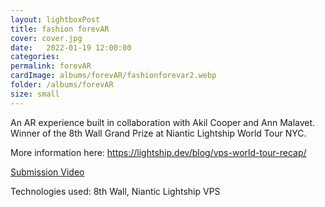 ```yaml
---
layout: lightboxPost
title: fashion forevAR
cover: cover.jpg
date:   2022-01-19 12:00:00
categories: 
permalink: forevAR
cardImage: albums/forevAR/fashionforevar2.webp
folder: /albums/forevAR
size: small
---
```


An AR experience built in collaboration with Akil Cooper and Ann Malavet. Winner of the 8th Wall Grand Prize at Niantic Lightship World Tour NYC.

More information here: https://lightship.dev/blog/vps-world-tour-recap/

[Submission Video](https://www.youtube.com/watch?v=Brhb9eBJuuc)


Technologies used: 8th Wall, Niantic Lightship VPS
